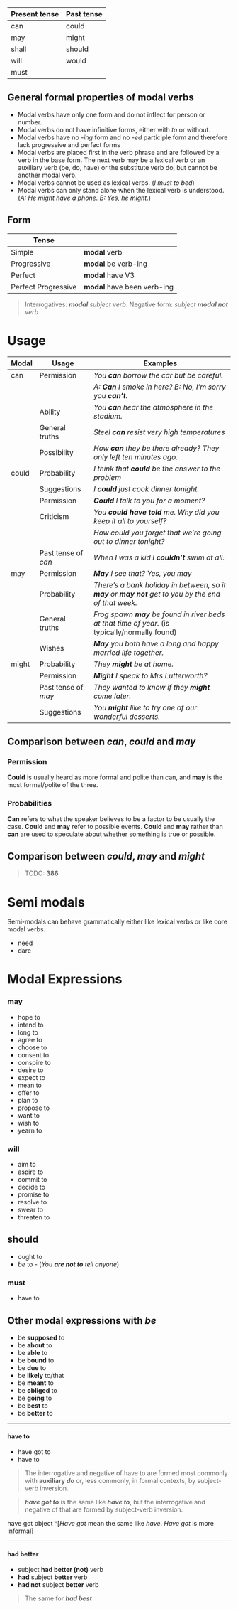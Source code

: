 | Present tense | Past tense |
| ------------- | ---------- |
| can           | could      |
| may           | might      |
| shall         | should     |
| will          | would           |
| must          |            |

## General formal properties of modal verbs

- Modal verbs have only one form and do not inflect for person or number.
- Modal verbs do not have infinitive forms, either with *to* or without. 
- Modal verbs have no *-ing* form and no *-ed* participle form and therefore lack progressive and perfect forms
- Modal verbs are placed first in the verb phrase and are followed by a verb in the base form. The next verb may be a lexical verb or an auxiliary verb (be, do, have) or the substitute verb do, but cannot be another modal verb.
- Modal verbs cannot be used as lexical verbs. (*~~I must to bed~~*)
- Modal verbs can only stand alone when the lexical verb is understood. (*A: He might have a phone. B: Yes, he might.*)

## Form
| Tense               |                              |
| ------------------- | ---------------------------- |
| Simple              | **modal** verb               |
| Progressive         | **modal** be verb-ing        |
| Perfect             | **modal** have V3            |
| Perfect Progressive | **modal** have been verb-ing |

>Interrogatives: ***modal** subject verb*.
>Negative form: *subject **modal not** verb* 

# Usage 

| Modal | Usage               | Examples                                                                                              |
| ----- | ------------------- | ----------------------------------------------------------------------------------------------------- |
| can   | Permission          | _You **can** borrow the car but be careful._                                                          |
|       |                     | _A: **Can** I smoke in here? B: No, I’m sorry you **can’t**._                                         |
|       | Ability             | _You **can** hear the atmosphere in the stadium._                                                     |
|       | General truths      | _Steel **can** resist very high temperatures_                                                         |
|       | Possibility         | _How **can** they be there already? They only left ten minutes ago._                                  |
| could | Probability         | _*I think that **could** be the answer to the problem*_                                               |
|       | Suggestions         | _I **could** just cook dinner tonight._                                                               |
|       | Permission          | _**Could** I talk to you for a moment?_                                                               |
|       | Criticism           | _You **could have told** me. Why did you keep it all to yourself?_                                    |
|       |                     | _How could you forget that we’re going out to dinner tonight?_                                        |
|       | Past tense of *can* | _When I was a kid I **couldn’t** swim at all._                                                        |
| may   | Permission          | _**May** I see that? Yes, you may_                                                                    |
|       | Probability         | _There’s a bank holiday in between, so it **may** or **may not** get to you by the end of that week._ |
|       | General truths      | _Frog spawn **may** be found in river beds at that time of year._ (is typically/normally found)       |
|       | Wishes              | _**May** you both have a long and happy married life together._                                       |
| might | Probability         | _They **might** be at home._                                                                          |
|       | Permission          | _**Might** I speak to Mrs Lutterworth?_                                                               |
|       | Past tense of *may* | _They wanted to know if they **might** come later._                                                   |
|       | Suggestions         | _You **might** like to try one of our wonderful desserts._                                                |

## Comparison between *can*, *could* and *may*

### Permission

**Could** is usually heard as more formal and polite than can, and **may** is the most formal/polite of the three.

### Probabilities

**Can** refers to what the speaker believes to be a factor to be usually the case. **Could** and **may** refer to possible events.
**Could** and **may** rather than **can** are used to speculate about whether something is true or possible.

## Comparison between *could*, *may* and *might*

> TODO: **386** 

# Semi modals

Semi-modals can behave grammatically either like lexical verbs or like core modal verbs.

- need
- dare 

# Modal Expressions

### may

- hope to 
- intend to
- long to
- agree to
- choose to
- consent to
- conspire to 
- desire to 
- expect to 
- mean to 
- offer to 
- plan to 
- propose to 
- want to 
- wish to
- yearn to

### will

- aim to 
- aspire to
- commit to 
- decide to 
- promise to 
- resolve to
- swear to 
- threaten to 

## should

- ought to
- *be* to - (*You **are not to** tell anyone*)

### must 
- have to

## Other modal expressions with *be*

- be **supposed** to
- be **about** to 
- be **able** to
- be **bound** to
- be **due** to
- be **likely** to/that
- be **meant** to
- be **obliged** to
- be **going** to
- be **best** to
- be **better** to

___

#### have to
- have got to
- have to

>The interrogative and negative of have to are formed most commonly with **auxiliary *do*** or, less commonly, in formal contexts, by subject-verb inversion.

>***have got to*** is the same like ***have to***, but the interrogative and negative of that are formed by subject-verb inversion.

have got object
^[*Have got* mean the same like *have*. *Have got* is more informal]

___

#### had better
- subject **had better (not)** verb
- **had** subject **better** verb
- **had not** subject **better** verb

>The same for ***had best***

